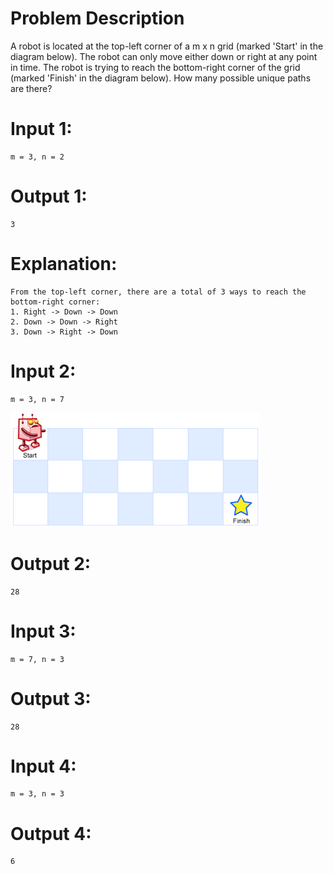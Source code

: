 # Problem Description

A robot is located at the top-left corner of a m x n grid (marked 'Start' in the diagram below).
The robot can only move either down or right at any point in time. 
The robot is trying to reach the bottom-right corner of the grid (marked 'Finish' in the diagram below).
How many possible unique paths are there?

# Input 1:
    m = 3, n = 2
# Output 1:
    3
# Explanation:
    From the top-left corner, there are a total of 3 ways to reach the bottom-right corner:
    1. Right -> Down -> Down
    2. Down -> Down -> Right
    3. Down -> Right -> Down

# Input 2: 
    m = 3, n = 7    
![Image](1.png)
# Output 2: 
    28

# Input 3:
    m = 7, n = 3
# Output 3:
    28

# Input 4:
    m = 3, n = 3
# Output 4:
    6

